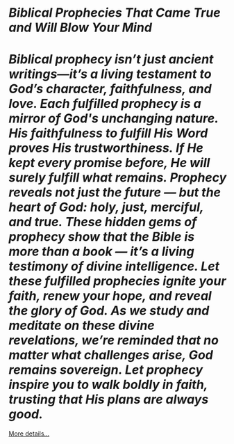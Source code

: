 # *Biblical Prophecies That Came True and Will Blow Your Mind*

# *Biblical prophecy isn’t just ancient writings—it’s a living testament to God’s character, faithfulness, and love. Each fulfilled prophecy is a mirror of God's unchanging nature. His faithfulness to fulfill His Word proves His trustworthiness. If He kept every promise before, He will surely fulfill what remains. Prophecy reveals not just the future — but the heart of God: holy, just, merciful, and true. These hidden gems of prophecy show that the Bible is more than a book — it’s a living testimony of divine intelligence. Let these fulfilled prophecies ignite your faith, renew your hope, and reveal the glory of God. As we study and meditate on these divine revelations, we’re reminded that no matter what challenges arise, God remains sovereign. Let prophecy inspire you to walk boldly in faith, trusting that His plans are always good.*

[More details…](https://spiritualkhazaana.com/web-stories/biblical-prophecy-living-testament-to-gods-character)
